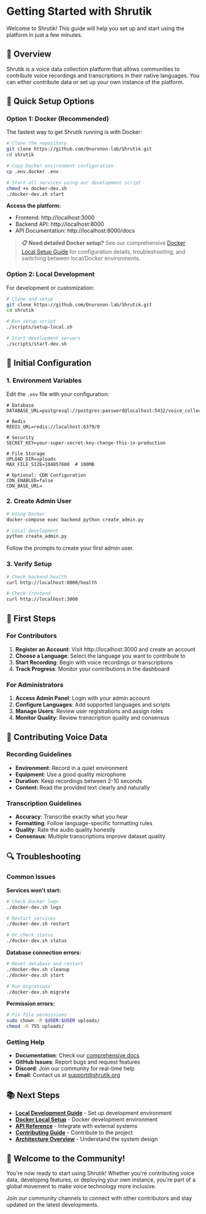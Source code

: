 # Getting Started with Shrutik

Welcome to Shrutik! This guide will help you set up and start using the platform in just a few minutes.

## 🎯 Overview

Shrutik is a voice data collection platform that allows communities to contribute voice recordings and transcriptions in their native languages. You can either contribute data or set up your own instance of the platform.

## 🚀 Quick Setup Options

### Option 1: Docker (Recommended)

The fastest way to get Shrutik running is with Docker:

```bash
# Clone the repository
git clone https://github.com/Onuronon-lab/Shrutik.git
cd shrutik

# Copy Docker environment configuration
cp .env.docker .env

# Start all services using our development script
chmod +x docker-dev.sh
./docker-dev.sh start
```

**Access the platform:**
- Frontend: http://localhost:3000
- Backend API: http://localhost:8000
- API Documentation: http://localhost:8000/docs

> **📋 Need detailed Docker setup?** See our comprehensive [Docker Local Setup Guide](docker-local-setup.md) for configuration details, troubleshooting, and switching between local/Docker environments.

### Option 2: Local Development

For development or customization:

```bash
# Clone and setup
git clone https://github.com/Onuronon-lab/Shrutik.git
cd shrutik

# Run setup script
./scripts/setup-local.sh

# Start development servers
./scripts/start-dev.sh
```

## 🔧 Initial Configuration

### 1. Environment Variables

Edit the `.env` file with your configuration:

```env
# Database
DATABASE_URL=postgresql://postgres:password@localhost:5432/voice_collection

# Redis
REDIS_URL=redis://localhost:6379/0

# Security
SECRET_KEY=your-super-secret-key-change-this-in-production

# File Storage
UPLOAD_DIR=uploads
MAX_FILE_SIZE=104857600  # 100MB

# Optional: CDN Configuration
CDN_ENABLED=false
CDN_BASE_URL=
```

### 2. Create Admin User

```bash
# Using Docker
docker-compose exec backend python create_admin.py

# Local development
python create_admin.py
```

Follow the prompts to create your first admin user.

### 3. Verify Setup

```bash
# Check backend health
curl http://localhost:8000/health

# Check frontend
curl http://localhost:3000
```

## 👤 First Steps

### For Contributors

1. **Register an Account**: Visit http://localhost:3000 and create an account
2. **Choose a Language**: Select the language you want to contribute to
3. **Start Recording**: Begin with voice recordings or transcriptions
4. **Track Progress**: Monitor your contributions in the dashboard

### For Administrators

1. **Access Admin Panel**: Login with your admin account
2. **Configure Languages**: Add supported languages and scripts
3. **Manage Users**: Review user registrations and assign roles
4. **Monitor Quality**: Review transcription quality and consensus

## 🎤 Contributing Voice Data

### Recording Guidelines

- **Environment**: Record in a quiet environment
- **Equipment**: Use a good quality microphone
- **Duration**: Keep recordings between 2-10 seconds
- **Content**: Read the provided text clearly and naturally

### Transcription Guidelines

- **Accuracy**: Transcribe exactly what you hear
- **Formatting**: Follow language-specific formatting rules
- **Quality**: Rate the audio quality honestly
- **Consensus**: Multiple transcriptions improve dataset quality

## 🔍 Troubleshooting

### Common Issues

**Services won't start:**
```bash
# Check Docker logs
./docker-dev.sh logs

# Restart services
./docker-dev.sh restart

# Or check status
./docker-dev.sh status
```

**Database connection errors:**
```bash
# Reset database and restart
./docker-dev.sh cleanup
./docker-dev.sh start

# Run migrations
./docker-dev.sh migrate
```

**Permission errors:**
```bash
# Fix file permissions
sudo chown -R $USER:$USER uploads/
chmod -R 755 uploads/
```

### Getting Help

- **Documentation**: Check our [comprehensive docs](README.md)
- **GitHub Issues**: Report bugs and request features
- **Discord**: Join our community for real-time help
- **Email**: Contact us at support@shrutik.org

## 📚 Next Steps

- **[Local Development Guide](local-development.md)** - Set up development environment
- **[Docker Local Setup](docker-local-setup.md)** - Docker development environment
- **[API Reference](api-reference.md)** - Integrate with external systems
- **[Contributing Guide](contributing.md)** - Contribute to the project
- **[Architecture Overview](architecture.md)** - Understand the system design

## 🎉 Welcome to the Community!

You're now ready to start using Shrutik! Whether you're contributing voice data, developing features, or deploying your own instance, you're part of a global movement to make voice technology more inclusive.

Join our community channels to connect with other contributors and stay updated on the latest developments.